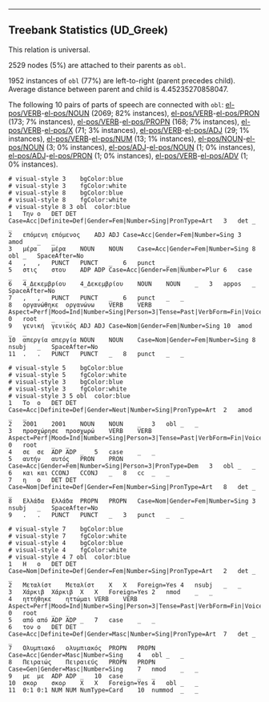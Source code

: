 

--------------------------------------------------------------------------------

## Treebank Statistics (UD_Greek)

This relation is universal.

2529 nodes (5%) are attached to their parents as `obl`.

1952 instances of `obl` (77%) are left-to-right (parent precedes child).
Average distance between parent and child is 4.45235270858047.

The following 10 pairs of parts of speech are connected with `obl`: [el-pos/VERB]()-[el-pos/NOUN]() (2069; 82% instances), [el-pos/VERB]()-[el-pos/PRON]() (173; 7% instances), [el-pos/VERB]()-[el-pos/PROPN]() (168; 7% instances), [el-pos/VERB]()-[el-pos/X]() (71; 3% instances), [el-pos/VERB]()-[el-pos/ADJ]() (29; 1% instances), [el-pos/VERB]()-[el-pos/NUM]() (13; 1% instances), [el-pos/NOUN]()-[el-pos/NOUN]() (3; 0% instances), [el-pos/ADJ]()-[el-pos/NOUN]() (1; 0% instances), [el-pos/ADJ]()-[el-pos/PRON]() (1; 0% instances), [el-pos/VERB]()-[el-pos/ADV]() (1; 0% instances).


~~~ conllu
# visual-style 3	bgColor:blue
# visual-style 3	fgColor:white
# visual-style 8	bgColor:blue
# visual-style 8	fgColor:white
# visual-style 8 3 obl	color:blue
1	Την	ο	DET	DET	Case=Acc|Definite=Def|Gender=Fem|Number=Sing|PronType=Art	3	det	_	_
2	επόμενη	επόμενος	ADJ	ADJ	Case=Acc|Gender=Fem|Number=Sing	3	amod	_	_
3	μέρα	μέρα	NOUN	NOUN	Case=Acc|Gender=Fem|Number=Sing	8	obl	_	SpaceAfter=No
4	,	,	PUNCT	PUNCT	_	6	punct	_	_
5	στις	στου	ADP	ADP	Case=Acc|Gender=Fem|Number=Plur	6	case	_	_
6	4_Δεκεμβρίου	4_Δεκεμβρίου	NOUN	NOUN	_	3	appos	_	SpaceAfter=No
7	,	,	PUNCT	PUNCT	_	6	punct	_	_
8	οργανώθηκε	οργανώνω	VERB	VERB	Aspect=Perf|Mood=Ind|Number=Sing|Person=3|Tense=Past|VerbForm=Fin|Voice=Pass	0	root	_	_
9	γενική	γενικός	ADJ	ADJ	Case=Nom|Gender=Fem|Number=Sing	10	amod	_	_
10	απεργία	απεργία	NOUN	NOUN	Case=Nom|Gender=Fem|Number=Sing	8	nsubj	_	SpaceAfter=No
11	.	.	PUNCT	PUNCT	_	8	punct	_	_

~~~


~~~ conllu
# visual-style 5	bgColor:blue
# visual-style 5	fgColor:white
# visual-style 3	bgColor:blue
# visual-style 3	fgColor:white
# visual-style 3 5 obl	color:blue
1	Το	ο	DET	DET	Case=Acc|Definite=Def|Gender=Neut|Number=Sing|PronType=Art	2	amod	_	_
2	2001	2001	NOUN	NOUN	_	3	obl	_	_
3	προσχώρησε	προσχωρώ	VERB	VERB	Aspect=Perf|Mood=Ind|Number=Sing|Person=3|Tense=Past|VerbForm=Fin|Voice=Act	0	root	_	_
4	σε	σε	ADP	ADP	_	5	case	_	_
5	αυτήν	αυτός	PRON	PRON	Case=Acc|Gender=Fem|Number=Sing|Person=3|PronType=Dem	3	obl	_	_
6	και	και	CCONJ	CCONJ	_	8	cc	_	_
7	η	ο	DET	DET	Case=Nom|Definite=Def|Gender=Fem|Number=Sing|PronType=Art	8	det	_	_
8	Ελλάδα	Ελλάδα	PROPN	PROPN	Case=Nom|Gender=Fem|Number=Sing	3	nsubj	_	SpaceAfter=No
9	.	.	PUNCT	PUNCT	_	3	punct	_	_

~~~


~~~ conllu
# visual-style 7	bgColor:blue
# visual-style 7	fgColor:white
# visual-style 4	bgColor:blue
# visual-style 4	fgColor:white
# visual-style 4 7 obl	color:blue
1	Η	ο	DET	DET	Case=Nom|Definite=Def|Gender=Fem|Number=Sing|PronType=Art	2	det	_	_
2	Μεταλίστ	Μεταλίστ	X	X	Foreign=Yes	4	nsubj	_	_
3	Χάρκιβ	Χάρκιβ	X	X	Foreign=Yes	2	nmod	_	_
4	ηττήθηκε	ηττώμαι	VERB	VERB	Aspect=Perf|Mood=Ind|Number=Sing|Person=3|Tense=Past|VerbForm=Fin|Voice=Pass	0	root	_	_
5	από	από	ADP	ADP	_	7	case	_	_
6	τον	ο	DET	DET	Case=Acc|Definite=Def|Gender=Masc|Number=Sing|PronType=Art	7	det	_	_
7	Ολυμπιακό	ολυμπιακός	PROPN	PROPN	Case=Acc|Gender=Masc|Number=Sing	4	obl	_	_
8	Πειραιώς	Πειραιεύς	PROPN	PROPN	Case=Gen|Gender=Masc|Number=Sing	7	nmod	_	_
9	με	με	ADP	ADP	_	10	case	_	_
10	σκορ	σκορ	X	X	Foreign=Yes	4	obl	_	_
11	0:1	0:1	NUM	NUM	NumType=Card	10	nummod	_	_

~~~


